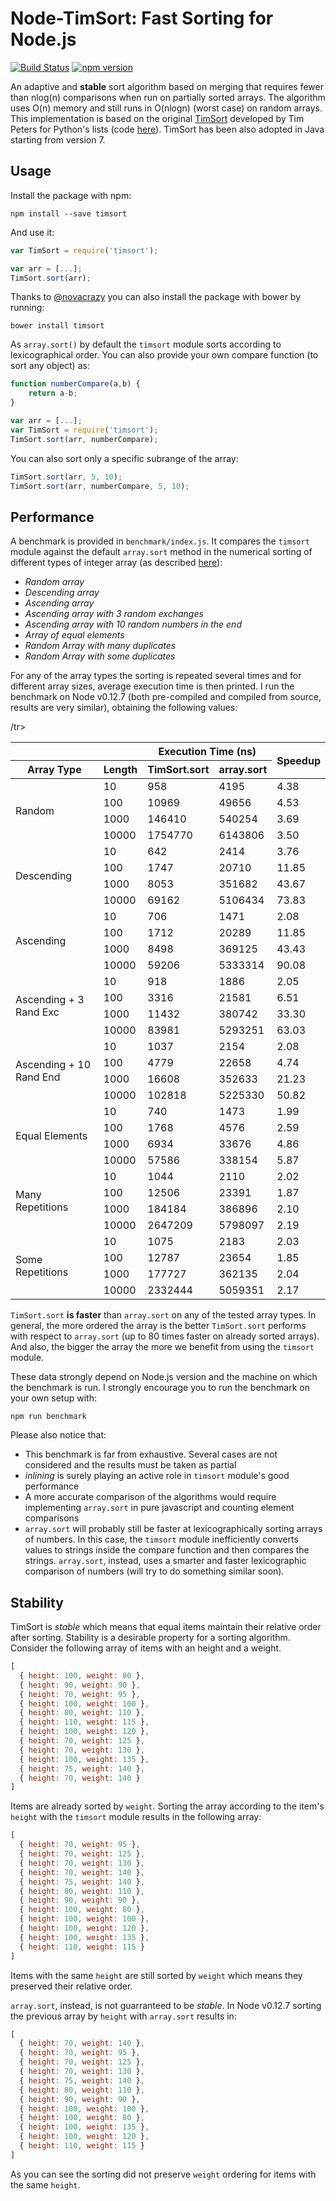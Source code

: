 # Node-TimSort: Fast Sorting for Node.js

[![Build Status](https://travis-ci.org/mziccard/node-timsort.svg?branch=master)](https://travis-ci.org/mziccard/node-timsort)
[![npm version](https://badge.fury.io/js/timsort.svg)](https://www.npmjs.com/package/timsort)

An adaptive and **stable** sort algorithm based on merging that requires fewer than nlog(n) 
comparisons when run on partially sorted arrays. The algorithm uses O(n) memory and still runs in O(nlogn) 
(worst case) on random arrays.  
This implementation is based on the original 
[TimSort](http://svn.python.org/projects/python/trunk/Objects/listsort.txt) developed 
by Tim Peters for Python's lists (code [here](http://svn.python.org/projects/python/trunk/Objects/listobject.c)).
TimSort has been also adopted in Java starting from version 7.

## Usage

Install the package with npm:
```
npm install --save timsort
```
And use it:
```javascript
var TimSort = require('timsort');

var arr = [...];
TimSort.sort(arr);
```
Thanks to [@novacrazy](https://github.com/novacrazy) you can also install the package with bower by running:
```
bower install timsort
```
As `array.sort()` by default the `timsort` module sorts according to 
lexicographical order. 
You can also provide your own compare function (to sort any object) as:
```javascript
function numberCompare(a,b) {
    return a-b;
}

var arr = [...];
var TimSort = require('timsort');
TimSort.sort(arr, numberCompare);
```
You can also sort only a specific subrange of the array:
```javascript
TimSort.sort(arr, 5, 10);
TimSort.sort(arr, numberCompare, 5, 10);
```

## Performance

A benchmark is provided in `benchmark/index.js`. It compares the `timsort` module against 
the default `array.sort` method in the numerical sorting of different types of integer array 
(as described [here](http://svn.python.org/projects/python/trunk/Objects/listsort.txt)):

-  *Random array*
-  *Descending array*
-  *Ascending array*
-  *Ascending array with 3 random exchanges*
-  *Ascending array with 10 random numbers in the end*
-  *Array of equal elements*
-  *Random Array with many duplicates*
-  *Random Array with some duplicates*

For any of the array types the sorting is repeated several times and for 
different array sizes, average execution time is then printed. 
I run the benchmark on Node v0.12.7 (both pre-compiled and compiled from source, 
results are very similar), obtaining the following values:

<table>
  <tr>
    <th></th><th></th>
    <th colspan="2">Execution Time (ns)</th>
    <th rowspan="2">Speedup</th>
  </tr>
  <tr>
    <th>Array Type</th>
    <th>Length</th>
    <th>TimSort.sort</th>
    <th>array.sort</th>
  </tr>
<tbody>
 <tr>
  <td rowspan="4">Random</td><td>10</td><td>958</td><td>4195</td><td>4.38</td>
 </tr>
 <tr>
  <td>100</td><td>10969</td><td>49656</td><td>4.53</td>
 </tr>
 <tr>
  <td>1000</td><td>146410</td><td>540254</td><td>3.69</td>
 </tr>
 <tr>
  <td>10000</td><td>1754770</td><td>6143806</td><td>3.50</td>
 </tr>
 <tr>
  <td rowspan="4">Descending</td><td>10</td><td>642</td><td>2414</td><td>3.76</td>
 </tr>
 <tr>
  <td>100</td><td>1747</td><td>20710</td><td>11.85</td>/tr>
 <tr>
  <td>1000</td><td>8053</td><td>351682</td><td>43.67</td>
 </tr>
 <tr>
  <td>10000</td><td>69162</td><td>5106434</td><td>73.83</td>
 </tr>
 <tr>
  <td rowspan="4">Ascending</td><td>10</td><td>706</td><td>1471</td><td>2.08</td>
 </tr>
 <tr>
  <td>100</td><td>1712</td><td>20289</td><td>11.85</td>
 </tr>
 <tr>
  <td>1000</td><td>8498</td><td>369125</td><td>43.43</td>
 </tr>
 <tr>
  <td>10000</td><td>59206</td><td>5333314</td><td>90.08</td>
 </tr>
 <tr>
  <td rowspan="4">Ascending + 3 Rand Exc</td> <td>10</td> <td>918</td> <td>1886</td> <td>2.05</td>
 </tr>
 <tr>
  <td>100</td> <td>3316</td> <td>21581</td> <td>6.51</td>
 </tr>
 <tr>
  <td>1000</td> <td>11432</td> <td>380742</td> <td>33.30</td>
 </tr>
 <tr>
  <td>10000</td> <td>83981</td> <td>5293251</td> <td>63.03</td>
 </tr>
 <tr>
  <td rowspan="4">Ascending + 10 Rand End</td><td>10</td><td>1037</td><td>2154</td><td>2.08</td>
 </tr>
 <tr>
  <td>100</td><td>4779</td><td>22658</td><td>4.74</td>
 </tr>
 <tr>
  <td>1000</td><td>16608</td><td>352633</td><td>21.23</td>
 </tr>
 <tr>
  <td>10000</td><td>102818</td><td>5225330</td><td>50.82</td>
 </tr>
 <tr>
  <td rowspan="4">Equal Elements</td><td>10</td><td>740</td><td>1473</td><td>1.99</td>
 </tr>
 <tr>
  <td>100</td><td>1768</td><td>4576</td><td>2.59</td>
 </tr>
 <tr>
  <td>1000</td><td>6934</td><td>33676</td><td>4.86</td>
 </tr>
 <tr>
  <td>10000</td><td>57586</td><td>338154</td><td>5.87</td>
 </tr>
 <tr>
  <td rowspan="4">Many Repetitions</td><td>10</td><td>1044</td><td>2110</td><td>2.02</td>
 </tr>
 <tr>
  <td>100</td><td>12506</td><td>23391</td><td>1.87</td>
 </tr>
 <tr>
  <td>1000</td><td>184184</td><td>386896</td><td>2.10</td>
 </tr>
 <tr>
  <td>10000</td><td>2647209</td><td>5798097</td><td>2.19</td>
 </tr>
 <tr>
  <td rowspan="4">Some Repetitions</td><td>10</td><td>1075</td><td>2183</td><td>2.03</td>
 </tr>
 <tr>
  <td>100</td><td>12787</td><td>23654</td><td>1.85</td>
 </tr>
 <tr>
  <td>1000</td><td>177727</td><td>362135</td><td>2.04</td>
 </tr>
 <tr>
  <td>10000</td><td>2332444</td><td>5059351</td><td>2.17</td>
 </tr>
</tbody>
</table>

`TimSort.sort` **is faster** than `array.sort` on any of the tested array types. 
In general, the more ordered the array is the better `TimSort.sort` performs with respect to `array.sort` (up to 80 times faster on already sorted arrays). 
And also, the bigger the array the more we benefit from using 
the `timsort` module.  

These data strongly depend on Node.js version and the machine on which the benchmark is run. I strongly encourage you to run the benchmark on your own setup with:
```
npm run benchmark
```
Please also notice that:

-  This benchmark is far from exhaustive. Several cases are not considered 
and the results must be taken as partial
-  *inlining* is surely playing an active role in `timsort` module's good performance
-  A more accurate comparison of the algorithms would require implementing `array.sort` in pure javascript 
and counting element comparisons
-  `array.sort` will probably still be faster at lexicographically sorting 
arrays of numbers. In this case, the `timsort` module inefficiently converts 
values to strings inside the compare function and then compares the strings. 
`array.sort`, instead, uses a smarter and faster lexicographic 
comparison of numbers (will try to do something similar soon).

## Stability

TimSort is *stable* which means that equal items maintain their relative order 
after sorting. Stability is a desirable property for a sorting algorithm. 
Consider the following array of items with an height and a weight.
```javascript
[ 
  { height: 100, weight: 80 },
  { height: 90, weight: 90 },
  { height: 70, weight: 95 },
  { height: 100, weight: 100 },
  { height: 80, weight: 110 },
  { height: 110, weight: 115 },
  { height: 100, weight: 120 },
  { height: 70, weight: 125 },
  { height: 70, weight: 130 },
  { height: 100, weight: 135 },
  { height: 75, weight: 140 },
  { height: 70, weight: 140 } 
]
```
Items are already sorted by `weight`. Sorting the array 
according to the item's `height` with the `timsort` module 
results in the following array:
```javascript
[ 
  { height: 70, weight: 95 },
  { height: 70, weight: 125 },
  { height: 70, weight: 130 },
  { height: 70, weight: 140 },
  { height: 75, weight: 140 },
  { height: 80, weight: 110 },
  { height: 90, weight: 90 },
  { height: 100, weight: 80 },
  { height: 100, weight: 100 },
  { height: 100, weight: 120 },
  { height: 100, weight: 135 },
  { height: 110, weight: 115 } 
]
```
Items with the same  `height` are still sorted by `weight` which means they preserved their relative order.

`array.sort`, instead, is not guarranteed to be *stable*. In Node v0.12.7 
sorting the previous array by `height` with `array.sort` results in:
```javascript
[ 
  { height: 70, weight: 140 },
  { height: 70, weight: 95 },
  { height: 70, weight: 125 },
  { height: 70, weight: 130 },
  { height: 75, weight: 140 },
  { height: 80, weight: 110 },
  { height: 90, weight: 90 },
  { height: 100, weight: 100 },
  { height: 100, weight: 80 },
  { height: 100, weight: 135 },
  { height: 100, weight: 120 },
  { height: 110, weight: 115 } 
]
```
As you can see the sorting did not preserve `weight` ordering for items with the 
same `height`.